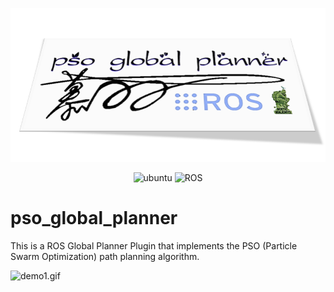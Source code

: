 ![PSO_Planner](assets/PSO_Planner.png)

<p align="center">
    <img width="100px" height="20px" src="https://img.shields.io/badge/Ubuntu-20.04-orange?logo=Ubuntu&Ubuntu-20.04"
        alt="ubuntu" />
    <img width="100px" height="20px" src="https://img.shields.io/badge/ROS-noetic-blue?logo=ROS&ROS=noetic" alt="ROS" />
</p>

# pso_global_planner
This is a ROS Global Planner Plugin that implements the PSO (Particle Swarm Optimization) path planning algorithm.

![demo1.gif](./assets/pso_ros_1.gif)

